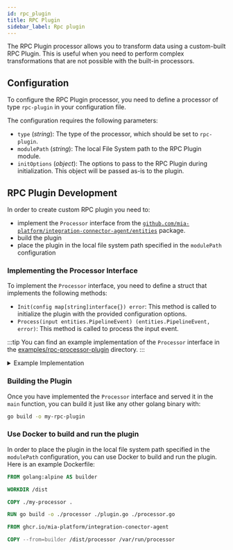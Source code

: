 ```yaml
---
id: rpc_plugin
title: RPC Plugin
sidebar_label: Rpc plugin
---
```


<!--
WARNING: this file was automatically generated by Mia-Platform Doc Aggregator.
DO NOT MODIFY IT BY HAND.
Instead, modify the source file and run the aggregator to regenerate this file.
-->

The RPC Plugin processor allows you to transform data using a custom-built RPC Plugin.
This is useful when you need to perform complex transformations that are not possible with the built-in processors.

## Configuration

To configure the RPC Plugin processor, you need to define a processor of type `rpc-plugin` in your configuration file.

The configuration requires the following parameters:

- `type` (*string*): The type of the processor, which should be set to `rpc-plugin`.
- `modulePath` (*string*): The local File System path to the RPC Plugin module.
- `initOptions` (*object*): The options to pass to the RPC Plugin during initialization. This object will be
passed as-is to the plugin.

## RPC Plugin Development

In order to create custom RPC plugin you need to:

- implement the `Processor` interface from the [`github.com/mia-platform/integration-connector-agent/entities`][pkg] package.
- build the plugin
- place the plugin in the local file system path specified in the `modulePath` configuration

### Implementing the Processor Interface

To implement the `Processor` interface, you need to define a struct that implements the following methods:

- `Init(config map[string]interface{}) error`: This method is called to initialize the plugin with the provided
configuration options.
- `Process(input entities.PipelineEvent) (entities.PipelineEvent, error)`: This method is called to process the input event.

:::tip
You can find an example implementation of the `Processor` interface in the [examples/rpc-processor-plugin][example] directory.
:::

<details>
<summary>Example Implementation</summary>

```go
package main

import (
	"context"

	"github.com/mia-platform/integration-connector-agent/entities"
)

type MyProcessor struct {
	// Add any fields you need for your plugin
}

func (p *MyProcessor) Init(config map[string]interface{}) error {
	// Initialize your plugin with the provided options
	return nil
}

func (p *MyProcessor) Process(input entities.PipelineEvent) (entities.PipelineEvent, error) {
	// Process the event and return the transformed event
	// If you want to filter the event, return nil
	return event, nil // or return a modified event
}
```

After implementing the `Processor` interface, you need to define the plugin entry point in the `main` function:

```go
package main

import (
	"log"

	rpcprocessor "github.com/mia-platform/integration-connector-agent/adapters/rpc-processor"
)

func main() {
	l, err := rpcprocessor.NewLogger("trace")
	if err != nil {
		log.Fatal(err)
	}

	processor := &CustomProcessor{
		logger: l,
	}
	rpcprocessor.Serve(&rpcprocessor.Config{
		Processor: processor,
		Logger:    l,
	})
}
```

</details>

### Building the Plugin

Once you have implemented the `Processor` interface and served it in the `main` function,
you can build it just like any other golang binary with:

```bash
go build -o my-rpc-plugin
```

### Use Docker to build and run the plugin

In order to place the plugin in the local file system path specified in the `modulePath` configuration,
you can use Docker to build and run the plugin. Here is an example Dockerfile:

```Dockerfile
FROM golang:alpine AS builder

WORKDIR /dist

COPY ./my-processor .

RUN go build -o ./processor ./plugin.go ./processor.go

FROM ghcr.io/mia-platform/integration-conector-agent

COPY --from=builder /dist/processor /var/run/processor
```

[pkg]: https://github.com/mia-platform/integration-connector-agent/tree/main/entities
[example]: https://github.com/mia-platform/integration-connector-agent/tree/main/examples/rpc-processor-plugin

